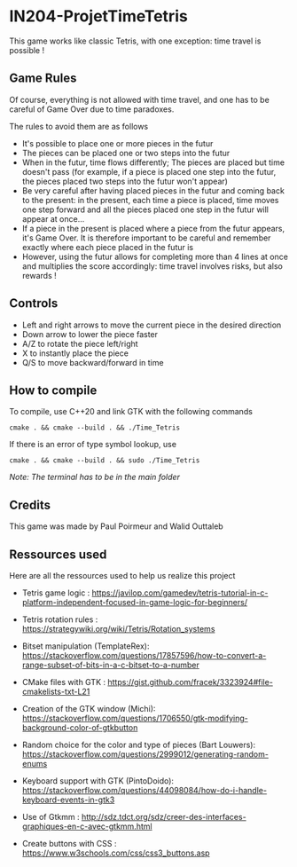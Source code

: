# IN204-ProjetTimeTetris

This game works like classic Tetris, with one exception: time travel is possible !

## Game Rules

Of course, everything is not allowed with time travel, and one has to be careful of Game Over due to time paradoxes.

The rules to avoid them are as follows

- It's possible to place one or more pieces in the futur
- The pieces can be placed one or two steps into the futur
- When in the futur, time flows differently; The pieces are placed but time doesn't pass (for example, if a piece is placed one step into the futur, the pieces placed two steps into the futur won't appear)
- Be very careful after having placed pieces in the futur and coming back to the present: in the present, each time a piece is placed, time moves one step forward and all the pieces placed one step in the futur will appear at once...
- If a piece in the present is placed where a piece from the futur appears, it's Game Over. It is therefore important to be careful and remember exactly where each piece placed in the futur is
- However, using the futur allows for completing more than 4 lines at once and multiplies the score accordingly: time travel involves risks, but also rewards !

## Controls

- Left and right arrows to move the current piece in the desired direction
- Down arrow to lower the piece faster
- A/Z to rotate the piece left/right
- X to instantly place the piece
- Q/S to move backward/forward in time

## How to compile

To compile, use C++20 and link GTK with the following commands

    cmake . && cmake --build . && ./Time_Tetris

If there is an error of type symbol lookup, use

    cmake . && cmake --build . && sudo ./Time_Tetris

_Note: The terminal has to be in the main folder_

## Credits

This game was made by Paul Poirmeur and Walid Outtaleb

## Ressources used

Here are all the ressources used to help us realize this project

- Tetris game logic : https://javilop.com/gamedev/tetris-tutorial-in-c-platform-independent-focused-in-game-logic-for-beginners/
- Tetris rotation rules : https://strategywiki.org/wiki/Tetris/Rotation_systems
- Bitset manipulation (TemplateRex): https://stackoverflow.com/questions/17857596/how-to-convert-a-range-subset-of-bits-in-a-c-bitset-to-a-number

- CMake files with GTK : https://gist.github.com/fracek/3323924#file-cmakelists-txt-L21

- Creation of the GTK window (Michi): https://stackoverflow.com/questions/1706550/gtk-modifying-background-color-of-gtkbutton
- Random choice for the color and type of pieces (Bart Louwers): https://stackoverflow.com/questions/2999012/generating-random-enums
- Keyboard support with GTK (PintoDoido): https://stackoverflow.com/questions/44098084/how-do-i-handle-keyboard-events-in-gtk3

- Use of Gtkmm : http://sdz.tdct.org/sdz/creer-des-interfaces-graphiques-en-c-avec-gtkmm.html

- Create buttons with CSS : https://www.w3schools.com/css/css3_buttons.asp
